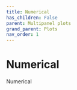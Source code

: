 ```yaml
---
title: Numerical
has_children: False
parent: Multipanel plots
grand_parent: Plots
nav_order: 1
---
```


# Numerical

Numerical


